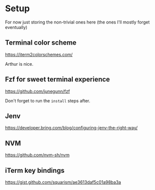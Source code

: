 # Setup

For now just storing the non-trivial ones here (the ones I'll mostly forget eventually)

## Terminal color scheme
https://iterm2colorschemes.com/

Arthur is nice.

## Fzf for sweet terminal experience

https://github.com/junegunn/fzf

Don't forget to run the `install` steps after.

## Jenv

https://developer.bring.com/blog/configuring-jenv-the-right-way/

## NVM

https://github.com/nvm-sh/nvm

## iTerm key bindings

https://gist.github.com/squarism/ae3613daf5c01a98ba3a
